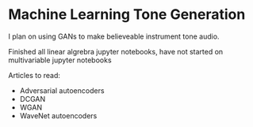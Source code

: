 # Machine Learning Tone Generation
I plan on using GANs to make believeable instrument tone audio.


Finished all linear algrebra jupyter notebooks, have not started on multivariable jupyter notebooks


Articles to read:
 - Adversarial autoencoders
 - DCGAN
 - WGAN
 - WaveNet autoencoders
